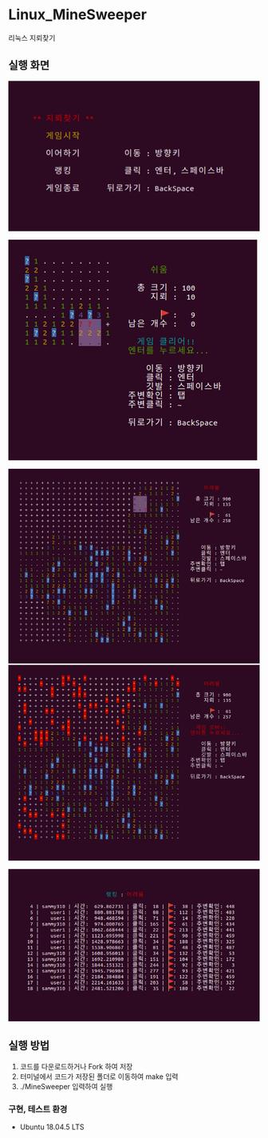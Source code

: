 # Linux_MineSweeper
리눅스 지뢰찾기

## 실행 화면
![메인 화면](./image/ms_main.png)

![게임 클리어 화면](./image/ms_gameclear.png)

![게임 화면](./image/ms_hard.png)
![게임 오버 화면](./image/ms_gameover.png)

![랭킹 화면](./image/ms_rank.png)

## 실행 방법
1. 코드를 다운로드하거나 Fork 하여 저장
2. 터미널에서 코드가 저장된 폴더로 이동하여 make 입력
3. ./MineSweeper 입력하여 실행

### 구현, 테스트 환경
- Ubuntu 18.04.5 LTS
